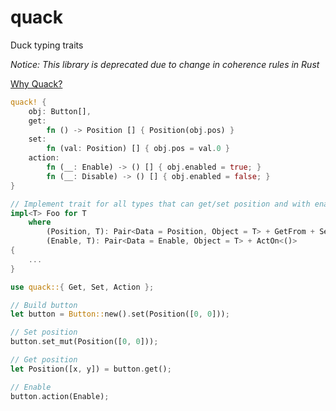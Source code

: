 quack
=====

Duck typing traits

*Notice: This library is deprecated due to change in coherence rules in Rust*

[Why Quack?](https://github.com/PistonDevelopers/quack/issues/10)

```Rust
quack! {
    obj: Button[],
    get:
        fn () -> Position [] { Position(obj.pos) }
    set:
        fn (val: Position) [] { obj.pos = val.0 }
    action:
        fn (__: Enable) -> () [] { obj.enabled = true; }
        fn (__: Disable) -> () [] { obj.enabled = false; }
}

// Implement trait for all types that can get/set position and with enable action
impl<T> Foo for T
    where
        (Position, T): Pair<Data = Position, Object = T> + GetFrom + SetAt,
        (Enable, T): Pair<Data = Enable, Object = T> + ActOn<()>
{
    ...
}

use quack::{ Get, Set, Action };

// Build button
let button = Button::new().set(Position([0, 0]));

// Set position
button.set_mut(Position([0, 0]));

// Get position
let Position([x, y]) = button.get();

// Enable
button.action(Enable);
```

